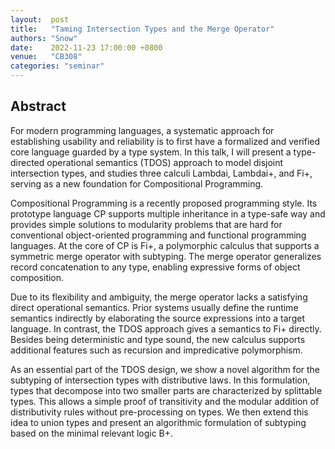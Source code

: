 ```yaml
---
layout:  post
title:   "Taming Intersection Types and the Merge Operator"
authors: "Snow"
date:    2022-11-23 17:00:00 +0800
venue:   "CB308"
categories: "seminar"
---
```

## Abstract

For modern programming languages, a systematic approach for
establishing usability and reliability is to first have a formalized
and verified core language guarded by a type system.  In this talk, I
will present a type-directed operational semantics (TDOS) approach to
model disjoint intersection types, and studies three calculi Lambdai,
Lambdai+, and  Fi+, serving as a new foundation for Compositional
Programming.

Compositional Programming is a recently proposed programming style.
Its prototype language CP supports multiple inheritance in a type-safe
way and provides simple solutions to modularity problems that are hard
for conventional object-oriented programming and functional
programming languages.  At the core of CP is Fi+, a polymorphic
calculus that supports a symmetric merge operator with subtyping.  The
merge operator generalizes record concatenation to any type, enabling
expressive forms of object composition.

Due to its flexibility and ambiguity, the merge operator lacks a
satisfying direct operational semantics.  Prior systems usually define
the runtime semantics indirectly by elaborating the source expressions
into a target language.  In contrast, the TDOS approach gives a
semantics to Fi+ directly.  Besides being deterministic and type
sound, the new calculus supports additional features such as recursion
and impredicative polymorphism.

As an essential part of the TDOS design, we show a novel algorithm for
the subtyping of intersection types with distributive laws.  In this
formulation, types that decompose into two smaller parts are
characterized by splittable types.  This allows a simple proof of
transitivity and the modular addition of distributivity rules without
pre-processing on types.  We then extend this idea to union types and
present an algorithmic formulation of subtyping based on the minimal
relevant logic B+.
